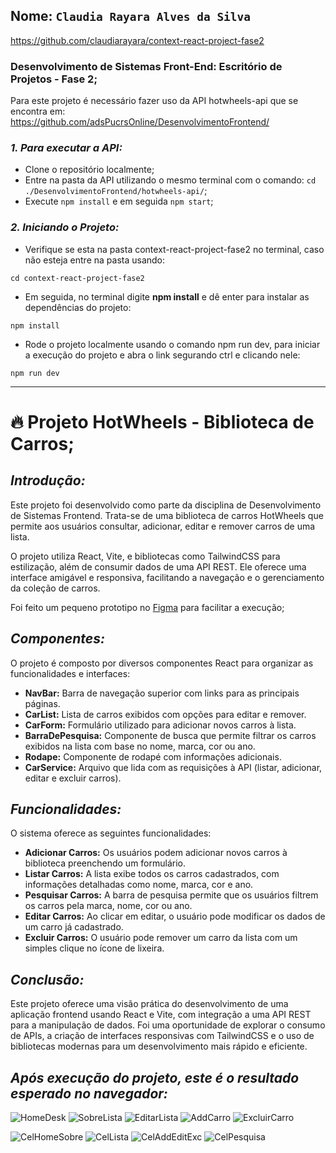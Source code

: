## Nome: `Claudia Rayara Alves da Silva`
https://github.com/claudiarayara/context-react-project-fase2

### Desenvolvimento de Sistemas Front-End: Escritório de Projetos - Fase 2;
Para este projeto é necessário fazer uso da API hotwheels-api que se encontra em: https://github.com/adsPucrsOnline/DesenvolvimentoFrontend/
### *1. Para executar a API:*
- Clone o repositório localmente;
- Entre na pasta da API utilizando o mesmo terminal com o comando: `cd ./DesenvolvimentoFrontend/hotwheels-api/`;
- Execute `npm install` e em seguida `npm start`;

### *2. Iniciando o Projeto:*
- Verifique se esta na pasta context-react-project-fase2 no terminal, caso não esteja entre na pasta usando:
```
cd context-react-project-fase2
```

- Em seguida, no terminal digite **npm install** e dê enter para instalar as dependências do projeto:
```
npm install
```

- Rode o projeto localmente usando o comando npm run dev, para iniciar a execução do projeto e abra o link segurando ctrl e clicando nele:
```
npm run dev
```
---
# 🔥 Projeto HotWheels - Biblioteca de Carros;
## *Introdução:*
Este projeto foi desenvolvido como parte da disciplina de Desenvolvimento de Sistemas Frontend. Trata-se de uma biblioteca de carros HotWheels que permite aos usuários consultar, adicionar, editar e remover carros de uma lista.

O projeto utiliza React, Vite, e bibliotecas como TailwindCSS para estilização, além de consumir dados de uma API REST. Ele oferece uma interface amigável e responsiva, facilitando a navegação e o gerenciamento da coleção de carros.

Foi feito um pequeno prototipo no [Figma](https://www.figma.com/design/wUWKWXi0RoVPFEkxoJ9ktn/%F0%9F%93%98-PUCRS-(Desenvolvimento-de-Sistemas-Front-End)---HotWheels-API?node-id=0-1&t=mBROjwPHut6gRTvv-1)
 para facilitar a execução;

## *Componentes:*
O projeto é composto por diversos componentes React para organizar as funcionalidades e interfaces:
- **NavBar:** Barra de navegação superior com links para as principais páginas.
- **CarList:** Lista de carros exibidos com opções para editar e remover.
- **CarForm:** Formulário utilizado para adicionar novos carros à lista.
- **BarraDePesquisa:** Componente de busca que permite filtrar os carros exibidos na lista com base no nome, marca, cor ou ano.
- **Rodape:** Componente de rodapé com informações adicionais.
- **CarService:** Arquivo que lida com as requisições à API (listar, adicionar, editar e excluir carros).

## *Funcionalidades:*
O sistema oferece as seguintes funcionalidades:
- **Adicionar Carros:** Os usuários podem adicionar novos carros à biblioteca preenchendo um formulário.
- **Listar Carros:** A lista exibe todos os carros cadastrados, com informações detalhadas como nome, marca, cor e ano.
- **Pesquisar Carros:** A barra de pesquisa permite que os usuários filtrem os carros pela marca, nome, cor ou ano.
- **Editar Carros:** Ao clicar em editar, o usuário pode modificar os dados de um carro já cadastrado.
- **Excluir Carros:** O usuário pode remover um carro da lista com um simples clique no ícone de lixeira.

## *Conclusão:*
Este projeto oferece uma visão prática do desenvolvimento de uma aplicação frontend usando React e Vite, com integração a uma API REST para a manipulação de dados. Foi uma oportunidade de explorar o consumo de APIs, a criação de interfaces responsivas com TailwindCSS e o uso de bibliotecas modernas para um desenvolvimento mais rápido e eficiente.

## *Após execução do projeto, este é o resultado esperado no navegador:*
![HomeDesk](https://github.com/user-attachments/assets/902272a2-13dd-4e4a-83d3-d2d05a823066)
![SobreLista](https://github.com/user-attachments/assets/ccfc4c46-0265-45b5-960a-cd1a1fcbe517)
![EditarLista](https://github.com/user-attachments/assets/7dbf9fdb-68d7-4ca0-80be-c928306d208f)
![AddCarro](https://github.com/user-attachments/assets/54fd074a-d9e0-4b4c-977b-0467b06c2f9c)
![ExcluirCarro](https://github.com/user-attachments/assets/b92aae8c-dc24-4754-904e-fcde5112e148)

![CelHomeSobre](https://github.com/user-attachments/assets/68e0fc9a-4029-4784-9318-77466953aea9) 
![CelLista](https://github.com/user-attachments/assets/efdc67bc-1bab-4762-8b95-b1e30ce47fdf) 
![CelAddEditExc](https://github.com/user-attachments/assets/400ca866-5209-43cb-848e-4442b9a1b5e9) 
![CelPesquisa](https://github.com/user-attachments/assets/3a402c83-292b-4004-a431-3709d2581c64)